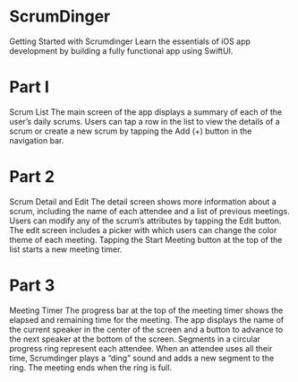 # ScrumDinger

Getting Started with Scrumdinger
Learn the essentials of iOS app development by building a fully functional app using SwiftUI.

# Part I
Scrum List
The main screen of the app displays a summary of each of the user’s daily scrums. Users can tap a row in the list to view the details of a scrum or create a new scrum by tapping the Add (+) button in the navigation bar.

# Part 2
Scrum Detail and Edit
The detail screen shows more information about a scrum, including the name of each attendee and a list of previous meetings. Users can modify any of the scrum’s attributes by tapping the Edit button. The edit screen includes a picker with which users can change the color theme of each meeting. Tapping the Start Meeting button at the top of the list starts a new meeting timer.

# Part 3
Meeting Timer
The progress bar at the top of the meeting timer shows the elapsed and remaining time for the meeting. The app displays the name of the current speaker in the center of the screen and a button to advance to the next speaker at the bottom of the screen.
Segments in a circular progress ring represent each attendee. When an attendee uses all their time, Scrumdinger plays a “ding” sound and adds a new segment to the ring. The meeting ends when the ring is full.
